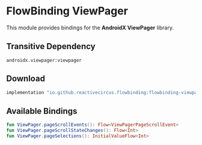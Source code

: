 # FlowBinding ViewPager

This module provides bindings for the **AndroidX ViewPager** library.

## Transitive Dependency

`androidx.viewpager:viewpager`

## Download

```groovy
implementation "io.github.reactivecircus.flowbinding:flowbinding-viewpager:${flowbinding_version}"
```

## Available Bindings

```kotlin
fun ViewPager.pageScrollEvents(): Flow<ViewPagerPageScrollEvent>
fun ViewPager.pageScrollStateChanges(): Flow<Int>
fun ViewPager.pageSelections(): InitialValueFlow<Int>
```
